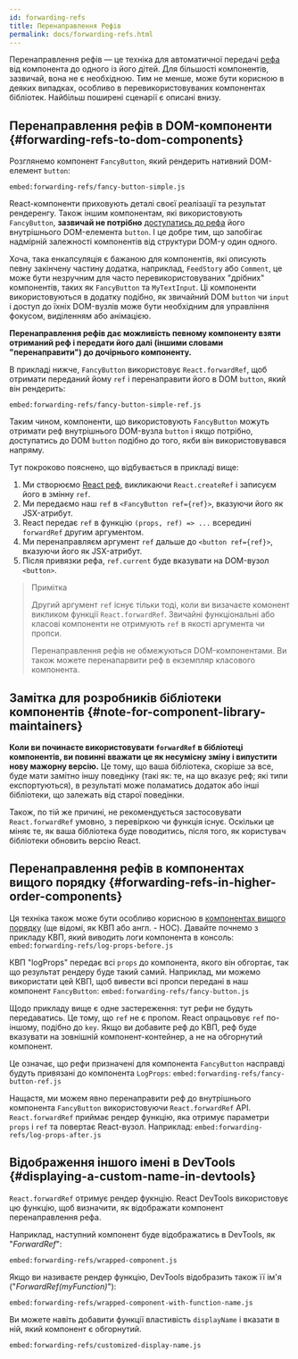 ```yaml
---
id: forwarding-refs
title: Перенаправлення Рефів
permalink: docs/forwarding-refs.html
---
```


Перенаправлення рефів — це техніка для автоматичної передачі [рефа](/docs/refs-and-the-dom.html) від компонента до одного із його дітей. Для більшості компонентів, зазвичай, вона не є необхідною. Тим не менше, може бути корисною в деяких випадках, особливо в перевикористовуваних компонентах бібліотек. Найбільш поширені сценарії є описані внизу.

## Перенаправлення рефів в DOM-компоненти {#forwarding-refs-to-dom-components}

Розглянемо компонент `FancyButton`, який рендерить нативний DOM-елемент `button`:

`embed:forwarding-refs/fancy-button-simple.js`

React-компоненти приховують деталі своєї реалізації та результат рендеренгу. Також іншим компонентам, які використовують `FancyButton`, **зазвичай не потрібно** [доступатись до рефа](/docs/refs-and-the-dom.html) його внутрішнього DOM-елемента `button`. І це добре тим, що запобігає надмірній залежності компонентів від структури DOM-у один одного.

Хоча, така енкапсуляція є бажаною для компонентів, які описують певну закінчену частину додатка, наприклад, `FeedStory` або `Comment`, це може бути незручним для часто перевикористовуваних "дрібних" компонентів, таких як `FancyButton` та `MyTextInput`. Ці компоненти використовуються в додатку подібно, як звичайний DOM `button` чи `input` і доступ до їхніх DOM-вузлів може бути необхідним для управління фокусом, виділенням або анімацією.

**Перенаправлення рефів дає можливість певному компоненту взяти отриманий реф і передати його далі (іншими словами "перенаправити") до дочірнього компоненту.**

В прикладі нижче, `FancyButton` використовує `React.forwardRef`, щоб отримати переданий йому `ref` і перенаправити його в DOM `button`, який він рендерить:

`embed:forwarding-refs/fancy-button-simple-ref.js`

Таким чином, компоненти, що використовують `FancyButton` можуть отримати реф внутрішнього DOM-вузла `button` і якщо потрібно, доступатись до DOM `button` подібно до того, якби він використовувався напряму.

Тут покроково пояснено, що відбувається в прикладі вище:

1. Ми створюємо [React реф](/docs/refs-and-the-dom.html), викликаючи `React.createRef` і записуєм його в змінну `ref`.
1. Ми передаємо наш `ref` в `<FancyButton ref={ref}>`, вказуючи його як JSX-атрибут.
1. React передає `ref` в функцію `(props, ref) => ...` всередині `forwardRef` другим аргументом.
1. Ми перенаправляєм аргумент `ref` дальше до `<button ref={ref}>`, вказуючи його як JSX-атрибут.
1. Після привязки рефа, `ref.current` буде вказувати на DOM-вузол `<button>`.

>Примітка
>
>Другий аргумент `ref` існує тільки тоді, коли ви визачаєте комонент викликом функції `React.forwardRef`. Звичайні функціональні або класові компоненти не отримують `ref` в якості аргумента чи пропси.
>
>Перенаправлення рефів не обмежуються DOM-компонентами. Ви також можете перенапарвити реф в екземпляр класового компонента.

## Замітка для розробників бібліотеки компонентів {#note-for-component-library-maintainers}

**Коли ви починаєте використовувати `forwardRef` в бібліотеці компонентів, ви повинні вважати це як несумісну зміну і випустити нову мажорну версію.** Це тому, що ваша бібліотека, скоріше за все, буде мати замітно іншу поведінку (такі як: те, на що вказує реф; які типи експортуються), в результаті може поламатись додаток або інші бібліотеки, що залежать від старої поведінки.

Також, по тій же причині, не рекомендується застосовувати `React.forwardRef` умовно, з перевіркою чи функція існує. Оскільки це міняє те, як ваша бібліотека буде поводитись, після того, як користувач бібліотеки обновить версію React.

## Перенаправлення рефів в компонентах вищого порядку {#forwarding-refs-in-higher-order-components}

Ця техніка також може бути особливо корисною в [компонентах вищого порядку](/docs/higher-order-components.html) (ще відомі, як КВП або англ. - HOC). Давайте почнемо з прикладу КВП, який виводить логи компонента в консоль:
`embed:forwarding-refs/log-props-before.js`

КВП "logProps" передає всі `props` до компонента, якого він обгортає, так що результат рендеру буде такий самий. Наприклад, ми можемо використати цей КВП, щоб вивести всі пропси передані в наш компонент `FancyButton`:
`embed:forwarding-refs/fancy-button.js`

Щодо прикладу вище є одне застереження: тут рефи не будуть передаватись. Це тому, що `ref` не є пропом. React опрацьовує `ref` по-іншому, подібно до `key`. Якщо ви добавите реф до КВП, реф буде вказувати на зовнішній компонент-контейнер, а не на обгорнутий компонент.

Це означає, що рефи призначені для компонента `FancyButton` насправді будуть привязані до компонента `LogProps`:
`embed:forwarding-refs/fancy-button-ref.js`

Нащастя, ми можем явно перенаправити реф до внутрішнього компонента `FancyButton` використовуючи `React.forwardRef` API. `React.forwardRef` приймає рендер функцію, яка отримує параметри `props` і `ref` та повертає React-вузол. Наприклад:
`embed:forwarding-refs/log-props-after.js`

## Відображення іншого імені в DevTools {#displaying-a-custom-name-in-devtools}

`React.forwardRef` отримує рендер фукнцію. React DevTools використовує цю функцію, щоб визначити, як відображати компонент перенаправлення рефа.

Наприклад, наступний компонент буде відображатись в DevTools, як "*ForwardRef*":

`embed:forwarding-refs/wrapped-component.js`

Якщо ви називаєте рендер функцію, DevTools відобразить також її ім'я ("*ForwardRef(myFunction)*"):

`embed:forwarding-refs/wrapped-component-with-function-name.js`

Ви можете навіть добавити функції властивість `displayName` і вказати в ній, який компонент є обгорнутий.

`embed:forwarding-refs/customized-display-name.js`
